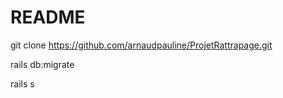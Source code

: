 # README

git clone https://github.com/arnaudpauline/ProjetRattrapage.git

rails db:migrate

rails s